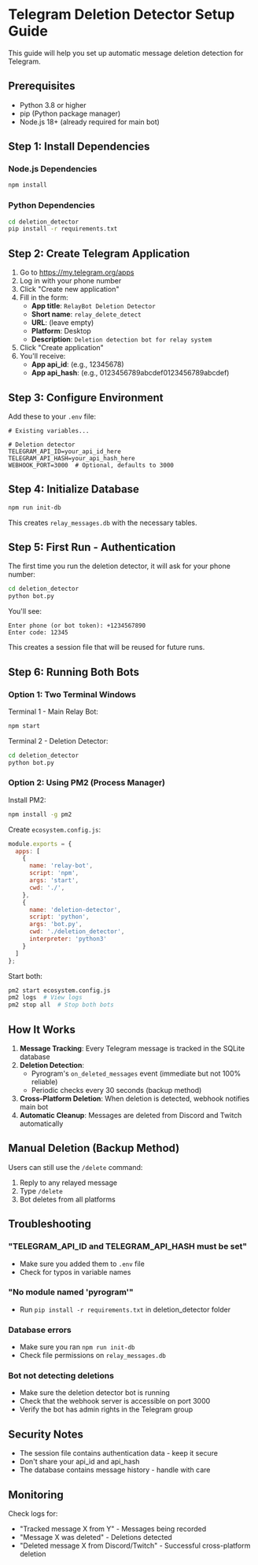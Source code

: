 # Telegram Deletion Detector Setup Guide

This guide will help you set up automatic message deletion detection for Telegram.

## Prerequisites

- Python 3.8 or higher
- pip (Python package manager)
- Node.js 18+ (already required for main bot)

## Step 1: Install Dependencies

### Node.js Dependencies
```bash
npm install
```

### Python Dependencies
```bash
cd deletion_detector
pip install -r requirements.txt
```

## Step 2: Create Telegram Application

1. Go to https://my.telegram.org/apps
2. Log in with your phone number
3. Click "Create new application"
4. Fill in the form:
   - **App title**: `RelayBot Deletion Detector`
   - **Short name**: `relay_delete_detect`
   - **URL**: (leave empty)
   - **Platform**: Desktop
   - **Description**: `Deletion detection bot for relay system`
5. Click "Create application"
6. You'll receive:
   - **App api_id**: (e.g., 12345678)
   - **App api_hash**: (e.g., 0123456789abcdef0123456789abcdef)

## Step 3: Configure Environment

Add these to your `.env` file:
```env
# Existing variables...

# Deletion detector
TELEGRAM_API_ID=your_api_id_here
TELEGRAM_API_HASH=your_api_hash_here
WEBHOOK_PORT=3000  # Optional, defaults to 3000
```

## Step 4: Initialize Database

```bash
npm run init-db
```

This creates `relay_messages.db` with the necessary tables.

## Step 5: First Run - Authentication

The first time you run the deletion detector, it will ask for your phone number:

```bash
cd deletion_detector
python bot.py
```

You'll see:
```
Enter phone (or bot token): +1234567890
Enter code: 12345
```

This creates a session file that will be reused for future runs.

## Step 6: Running Both Bots

### Option 1: Two Terminal Windows

Terminal 1 - Main Relay Bot:
```bash
npm start
```

Terminal 2 - Deletion Detector:
```bash
cd deletion_detector
python bot.py
```

### Option 2: Using PM2 (Process Manager)

Install PM2:
```bash
npm install -g pm2
```

Create `ecosystem.config.js`:
```javascript
module.exports = {
  apps: [
    {
      name: 'relay-bot',
      script: 'npm',
      args: 'start',
      cwd: './',
    },
    {
      name: 'deletion-detector',
      script: 'python',
      args: 'bot.py',
      cwd: './deletion_detector',
      interpreter: 'python3'
    }
  ]
};
```

Start both:
```bash
pm2 start ecosystem.config.js
pm2 logs  # View logs
pm2 stop all  # Stop both bots
```

## How It Works

1. **Message Tracking**: Every Telegram message is tracked in the SQLite database
2. **Deletion Detection**: 
   - Pyrogram's `on_deleted_messages` event (immediate but not 100% reliable)
   - Periodic checks every 30 seconds (backup method)
3. **Cross-Platform Deletion**: When deletion is detected, webhook notifies main bot
4. **Automatic Cleanup**: Messages are deleted from Discord and Twitch automatically

## Manual Deletion (Backup Method)

Users can still use the `/delete` command:
1. Reply to any relayed message
2. Type `/delete`
3. Bot deletes from all platforms

## Troubleshooting

### "TELEGRAM_API_ID and TELEGRAM_API_HASH must be set"
- Make sure you added them to `.env` file
- Check for typos in variable names

### "No module named 'pyrogram'"
- Run `pip install -r requirements.txt` in deletion_detector folder

### Database errors
- Make sure you ran `npm run init-db`
- Check file permissions on `relay_messages.db`

### Bot not detecting deletions
- Make sure the deletion detector bot is running
- Check that the webhook server is accessible on port 3000
- Verify the bot has admin rights in the Telegram group

## Security Notes

- The session file contains authentication data - keep it secure
- Don't share your api_id and api_hash
- The database contains message history - handle with care

## Monitoring

Check logs for:
- "Tracked message X from Y" - Messages being recorded
- "Message X was deleted" - Deletions detected
- "Deleted message X from Discord/Twitch" - Successful cross-platform deletion